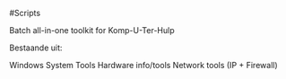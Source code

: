#Scripts

Batch all-in-one toolkit for Komp-U-Ter-Hulp

Bestaande uit:

Windows System Tools
Hardware info/tools
Network tools (IP + Firewall)

